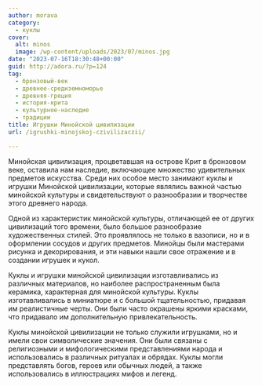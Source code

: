 ```yaml
---
author: morava
category:
  - куклы
cover:
  alt: minos
  image: /wp-content/uploads/2023/07/minos.jpg
date: "2023-07-16T18:30:48+00:00"
guid: http://adora.ru/?p=124
tag:
  - бронзовый-век
  - древнее-средиземноморье
  - древняя-греция
  - история-крита
  - культурное-наследие
  - традиции
title: Игрушки Минойской цивилизации
url: /igrushki-minojskoj-czivilizaczii/

---
```

Минойская цивилизация, процветавшая на острове Крит в бронзовом веке, оставила нам наследие, включающее множество удивительных предметов искусства. Среди них особое место занимают куклы и игрушки Минойской цивилизации, которые являлись важной частью минойской культуры и свидетельствуют о разнообразии и творчестве этого древнего народа.

Одной из характеристик минойской культуры, отличающей ее от других цивилизаций того времени, было большое разнообразие художественных стилей. Это проявлялось не только в вазописи, но и в оформлении сосудов и других предметов. Минойцы были мастерами рисунка и декорирования, и эти навыки нашли свое отражение и в создании игрушек и кукол.

Куклы и игрушки минойской цивилизации изготавливались из различных материалов, но наиболее распространенным была керамика, характерная для минойской культуры. Куклы изготавливались в миниатюре и с большой тщательностью, придавая им реалистичные черты. Они были часто окрашены яркими красками, что придавало им дополнительную привлекательность.

Куклы минойской цивилизации не только служили игрушками, но и имели свои символические значения. Они были связаны с религиозными и мифологическими представлениями народа и использовались в различных ритуалах и обрядах. Куклы могли представлять богов, героев или обычных людей, а также использовались в иллюстрациях мифов и легенд.
